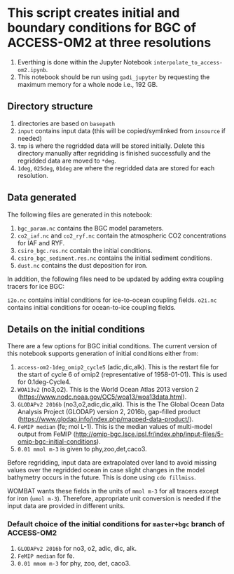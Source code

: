 # This script creates initial and boundary conditions for BGC of ACCESS-OM2 at three resolutions

1. Everthing is done within the Jupyter Notebook `interpolate_to_access-om2.ipynb`.
1. This notebook should be run using `gadi_jupyter` by requesting the maximum memory for a whole node i.e., 192 GB.

## Directory structure

1. directories are based on `basepath`
1. `input` contains input data (this will be copied/symlinked from `insource` if needed)
1. `tmp` is where the regridded data will be stored initially. Delete this directory manually after regridding is finished successfully and the regridded data are moved to `*deg`.
1. `1deg`, `025deg`, `01deg` are where the regridded data are stored for each resolution.

## Data generated

The following files are generated in this notebook:

1. `bgc_param.nc` contains the BGC model parameters.
1. `co2_iaf.nc` and `co2_ryf.nc` contain the atmospheric CO2 concentrations for IAF and RYF.
1. `csiro_bgc.res.nc` contain the initial conditions.
1. `csiro_bgc_sediment.res.nc` contains the initial sediment conditions.
1. `dust.nc` contains the dust deposition for iron.

In addition, the following files need to be updated by adding extra coupling tracers for ice BGC:

`i2o.nc` contains initial conditions for ice-to-ocean coupling fields.
`o2i.nc` contains initial conditions for ocean-to-ice coupling fields.

## Details on the initial conditions

There are a few options for BGC initial conditions. The current version of this notebook supports generation of initial conditions either from:

1. `access-om2-1deg_omip2_cycle5` (adic,dic,alk). This is the restart file for the start of cycle 6 of omip2 (representative of 1958-01-01). This is used for 0.1deg-Cycle4.
1. `WOA13v2` (no3,o2). This is the World Ocean Atlas 2013 version 2 (https://www.nodc.noaa.gov/OC5/woa13/woa13data.html).
1. `GLODAPv2 2016b` (no3,o2,adic,dic,alk). This is the The Global Ocean Data Analysis Project (GLODAP) version 2, 2016b, gap-filled product (https://www.glodap.info/index.php/mapped-data-product/).
1. `FeMIP median` (fe; mol L-1). This is the median values of multi-model output from FeMIP (http://omip-bgc.lsce.ipsl.fr/index.php/input-files/5-omip-bgc-initial-conditions). 
1. `0.01 mmol m-3` is given to phy,zoo,det,caco3.

Before regridding, input data are extrapolated over land to avoid missing values over the regridded ocean in case slight changes in the model bathymetry occurs in the future. This is done using `cdo fillmiss`.

WOMBAT wants these fields in the units of `mmol m-3` for all tracers except for iron (`umol m-3`). Therefore, appropriate unit conversion is needed if the input data are provided in different units.

### Default choice of the initial conditions for `master+bgc` branch of ACCESS-OM2

1. `GLODAPv2 2016b` for no3, o2, adic, dic, alk.
1. `FeMIP median` for fe.
1. `0.01 mmom m-3` for phy, zoo, det, caco3.
